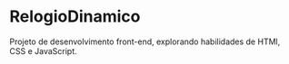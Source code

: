# RelogioDinamico
Projeto de desenvolvimento front-end, explorando habilidades de HTMl, CSS e JavaScript.
